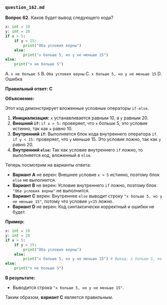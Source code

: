 ### `question_162.md`

**Вопрос 62.** Каков будет вывод следующего кода?

```python
x: int = 10
y: int = 20
if x > 5:
    if y < 15:
        print("Оба условия верны")
    else:
        print("x больше 5, но y не меньше 15")
else:
    print("x не больше 5")
```

A. `x не больше 5`
B. `Оба условия верны`
C. `x больше 5, но y не меньше 15`
D. Ошибка

**Правильный ответ: C**

**Объяснение:**

Этот код демонстрирует вложенные условные операторы `if-else`.

1.  **Инициализация:** `x` устанавливается равным 10, а `y` равным 20.
2.  **Внешний `if`:** `if x > 5:` проверяет, что `x` больше 5, это условие истинно, так как `x` равно 10.
3.  **Внутренний `if`:** Выполняется блок кода внутреннего оператора `if`. `if y < 15:` проверяет, что `y` меньше 15. Это условие ложно, так как `y` равно 20.
4.  **Внутренний `else`:** Так как условие внутреннего `if` ложно, то выполняется код, вложенный в `else`.

Теперь посмотрим на варианты ответа:

*   **Вариант A** не верен:  Внешнее условие `x > 5` истинно, поэтому блок `else` не выполнится.
*   **Вариант B** не верен: Условие внутреннего `if` ложно, поэтому блок `"Оба условия верны"` не выполнится.
*   **Вариант C** верен:  Внутреннее `else` выводит строку  `"x больше 5, но y не меньше 15"`, потому что условие `y<15` ложно.
*   **Вариант D** не верен:  Код синтаксически корректный и ошибки не будет.

**Пример:**

```python
x: int = 10
y: int = 20
if x > 5:
    if y < 15:
        print("Оба условия верны")
    else:
        print("x больше 5, но y не меньше 15") # Вывод: x больше 5, но y не меньше 15
else:
    print("x не больше 5")
```

**В результате:**
*   Выводится строка `"x больше 5, но y не меньше 15"`.

Таким образом, **вариант C** является правильным.
